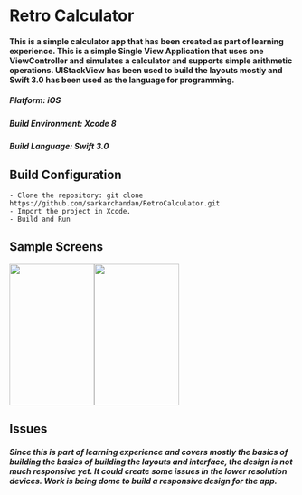 # Retro Calculator

#### This is a simple calculator app that has been created as part of learning experience. This is a simple Single View Application that uses one ViewController and simulates a calculator and supports simple arithmetic operations. UIStackView has been used to build the layouts mostly and Swift 3.0 has been used as the language for programming.

##### Platform: iOS
##### Build Environment: Xcode 8
##### Build Language: Swift 3.0

## Build Configuration

```
- Clone the repository: git clone https://github.com/sarkarchandan/RetroCalculator.git
- Import the project in Xcode.
- Build and Run
```

## Sample Screens

<img src="https://user-images.githubusercontent.com/19269229/27009300-b584674c-4e8a-11e7-821e-4f7750b6741f.png" width="150" height="250"><img src="https://user-images.githubusercontent.com/19269229/27009307-cac3d9ee-4e8a-11e7-8364-4835c69d6c6d.png" width="150" height="250">

## Issues
##### Since this is part of learning experience and covers mostly the basics of building the basics of building the layouts and interface, the design is not much responsive yet. It could create some issues in the lower resolution devices. Work is being dome to build a responsive design for the app.

